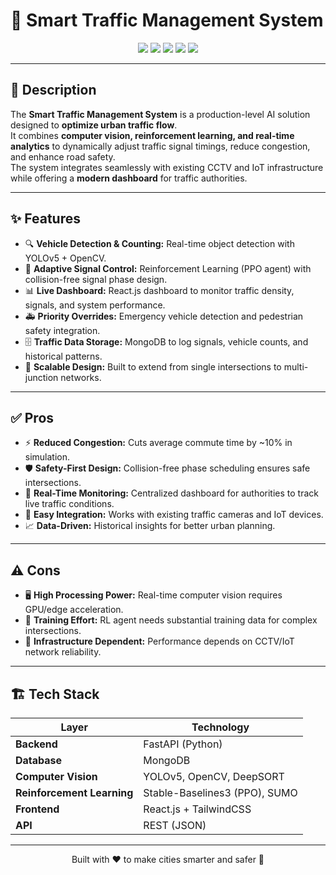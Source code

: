 # 🚦 Smart Traffic Management System

<p align="center">
  <img src="https://img.shields.io/badge/AI-Computer%20Vision-brightgreen?style=for-the-badge&logo=tensorflow" />
  <img src="https://img.shields.io/badge/Backend-FastAPI-blue?style=for-the-badge&logo=fastapi" />
  <img src="https://img.shields.io/badge/Database-MongoDB-green?style=for-the-badge&logo=mongodb" />
  <img src="https://img.shields.io/badge/Dashboard-React.js-61DAFB?style=for-the-badge&logo=react" />
  <img src="https://img.shields.io/badge/Simulation-SUMO-orange?style=for-the-badge" />
</p>

---

## 📌 Description
The **Smart Traffic Management System** is a production-level AI solution designed to **optimize urban traffic flow**.  
It combines **computer vision, reinforcement learning, and real-time analytics** to dynamically adjust traffic signal timings, reduce congestion, and enhance road safety.  
The system integrates seamlessly with existing CCTV and IoT infrastructure while offering a **modern dashboard** for traffic authorities.

---

## ✨ Features
- 🔍 **Vehicle Detection & Counting:** Real-time object detection with YOLOv5 + OpenCV.  
- 🚦 **Adaptive Signal Control:** Reinforcement Learning (PPO agent) with collision-free signal phase design.  
- 📊 **Live Dashboard:** React.js dashboard to monitor traffic density, signals, and system performance.  
- 🚑 **Priority Overrides:** Emergency vehicle detection and pedestrian safety integration.  
- 🗄 **Traffic Data Storage:** MongoDB to log signals, vehicle counts, and historical patterns.  
- 🌆 **Scalable Design:** Built to extend from single intersections to multi-junction networks.  

---

## ✅ Pros
- ⚡ **Reduced Congestion:** Cuts average commute time by ~10% in simulation.  
- 🛡 **Safety-First Design:** Collision-free phase scheduling ensures safe intersections.  
- 📡 **Real-Time Monitoring:** Centralized dashboard for authorities to track live traffic conditions.  
- 🔗 **Easy Integration:** Works with existing traffic cameras and IoT devices.  
- 📈 **Data-Driven:** Historical insights for better urban planning.  

---

## ⚠️ Cons
- 🖥 **High Processing Power:** Real-time computer vision requires GPU/edge acceleration.  
- 🔧 **Training Effort:** RL agent needs substantial training data for complex intersections.  
- 📶 **Infrastructure Dependent:** Performance depends on CCTV/IoT network reliability.  

---

## 🏗 Tech Stack
| Layer                | Technology |
|----------------------|------------|
| **Backend**          | FastAPI (Python) |
| **Database**         | MongoDB |
| **Computer Vision**  | YOLOv5, OpenCV, DeepSORT |
| **Reinforcement Learning** | Stable-Baselines3 (PPO), SUMO |
| **Frontend**         | React.js + TailwindCSS |
| **API**              | REST (JSON) |

---

<p align="center">
  Built with ❤️ to make cities smarter and safer 🌆
</p>

